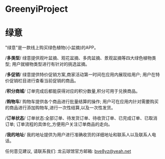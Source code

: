# GreenyiProject
# 绿意

  "绿意"是一款线上购买绿色植物(小盆摘)的APP。
  
  /**多类型**/
  绿意提供观叶盆摘、观花盆摘、多肉盆摘、景观盆摘等四大绿色植物类型;
  用户就植物类型进行有针对的挑选盆摘。
  
  /**多促销**/
  绿意提供特价促销方案,商家活动第一时间在应用内展现给用户;
  用户在特价促销栏目进行查看当前促销的商品。
  
  /**积分商城**/
  订单完成后都能获得对应的积分数量,积分可用于兑换商品。
  
  /**购物车**/
  购物车提供各个商品进行批量结算的操作;
  用户可在应用内针对需要购买的商品进行添加购物车,进行一次性结算,以及一次性发货。

  /**订单状态**/
  订单状态:全部订单、待发货订单、待收货订单、已完成订单、已取消订单;
  订单流程的具体化,方便用户关注订单商品的走向。
  
  /**我的地址**/
  我的地址提供为用户进行准确收货的详细地址和联系人以及联系人电话。
  
  任何意见建议, 请联系我们: 
  龙云球馆官方邮箱: bve8yz@yeah.net
